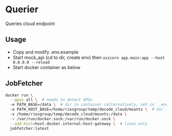 # Querier
Queries cloud endpoint

## Usage
- Copy and modify .env.example
- Start mock_api (cd to dir, create env) then `uvicorn app.main:app --host 0.0.0.0 --reload`
- Start docker container as below


## JobFetcher
```bash
docker run \
  --gpus all \  # needs to detect GPUs
  -e PATH_BASE=/data \  # dir in container (alternatively, set in `.env`)
  -e PATH_HOST_BASE=/home/riesgroup/temp/decode_cloud/mounts \  # dir in host (alternatively, set in `.env`)
  -v /home/riesgroup/temp/decode_cloud/mounts:/data \
  -v /var/run/docker.sock:/var/run/docker.sock \
  --add-host=host.docker.internal:host-gateway \  # linux only
  jobfetcher:latest
```
